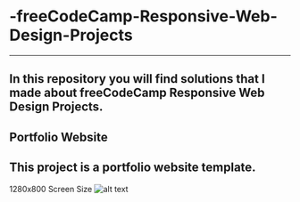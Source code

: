 # -freeCodeCamp-Responsive-Web-Design-Projects
---
In this repository you will find solutions that I made about freeCodeCamp Responsive Web Design Projects.
---
Portfolio Website
--
This project is a portfolio website template.
--
1280x800 Screen Size
![alt text](https://github.com/thenesern/-freeCodeCamp-Responsive-Web-Design-Projects/blob/main/Images/Portfolio%20Page/1280x800/1280x800%20-%201.png?raw=true)
